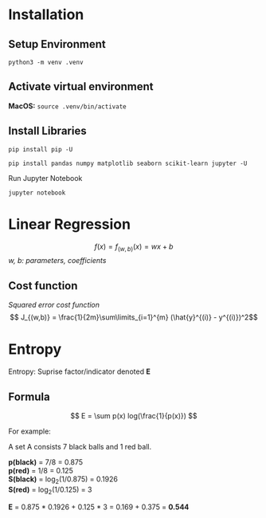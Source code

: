# Installation
## Setup Environment
```
python3 -m venv .venv
```
## Activate virtual environment
**MacOS:** ```source .venv/bin/activate```
## Install Libraries
```
pip install pip -U
```
```
pip install pandas numpy matplotlib seaborn scikit-learn jupyter -U
```
Run Jupyter Notebook
```
jupyter notebook
```
# Linear Regression
$$ f(x) = f_{(w,b)}(x) = wx + b $$
*w, b: parameters, coefficients*

## Cost function
*Squared error cost function*
$$ J_{(w,b)} = \frac{1}{2m}\sum\limits_{i=1}^{m} (\hat{y}^{(i)} - y^{(i)})^2$$

# Entropy
Entropy: Suprise factor/indicator denoted **E**
## Formula
$$ E = \sum p(x) log(\frac{1}{p(x)}) $$

For example:

A set A consists 7 black balls and 1 red ball.

**p(black)** = 7/8 = 0.875 <br/>
**p(red)** = 1/8 = 0.125 <br/>
**S(black)** = log<sub>2</sub>(1/0.875) = 0.1926 <br/>
**S(red)** = log<sub>2</sub>(1/0.125) = 3

**E** = 0.875 * 0.1926 + 0.125 * 3 = 0.169 + 0.375 = **0.544**
